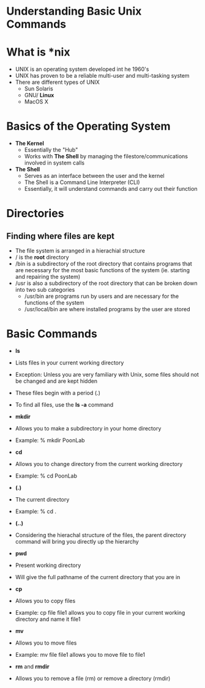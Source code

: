 # Understanding Basic Unix Commands

# What is *nix
* UNIX is an operating system developed int he 1960's
* UNIX has proven to be a reliable multi-user and multi-tasking system
* There are different types of UNIX
  * Sun Solaris
  * GNU/ **Linux**
  * MacOS X

# Basics of the Operating System
* **The Kernel**
  * Essentially the "Hub"
  * Works with **The Shell** by managing the filestore/communications involved in system calls
* **The Shell**
  * Serves as an interface between the user and the kernel
  * The Shell is a Command Line Interpreter (CLI)
  * Essentially, it will understand commands and carry out their function

# Directories
## Finding where files are kept
* The file system is arranged in a hierachial structure
* / is the **root** directory
* /bin is a subdirectory of the root directory that contains programs that are necessary for the most basic functions of the system (ie. starting and repairing the system)
* /usr is also a subdirectory of the root directory that can be broken down into two sub categories
  * /usr/bin are programs run by users and are necessary for the functions of the system
  * /usr/local/bin are where installed programs by the user are stored

# Basic Commands
* **ls**
 * Lists files in your current working directory
 * Exception: Unless you are very familiary with Unix, some files should not be changed and are kept hidden
 * These files begin with a period (.)
 * To find all files, use the **ls -a** command
* **mkdir**
 * Allows you to make a subdirectory in your home directory
 * Example: % mkdir PoonLab
* **cd**
 * Allows you to change directory from the current working directory
 * Example: % cd PoonLab

* **(.)**
 * The current directory
 * Example: % cd .
* **(..)**
 * Considering the hierachal structure of the files, the parent directory command will bring you directly up the hierarchy
* **pwd**
 * Present working directory
 * Will give the full pathname of the current directory that you are in

* **cp**
 * Allows you to copy files
 * Example: cp file file1 allows you to copy file in your current working directory and name it file1
* **mv**
 * Allows you to move files
 * Example: mv file file1 allows you to move file to file1
* **rm** and **rmdir**
 * Allows you to remove a file (rm) or remove a directory (rmdir)
 


